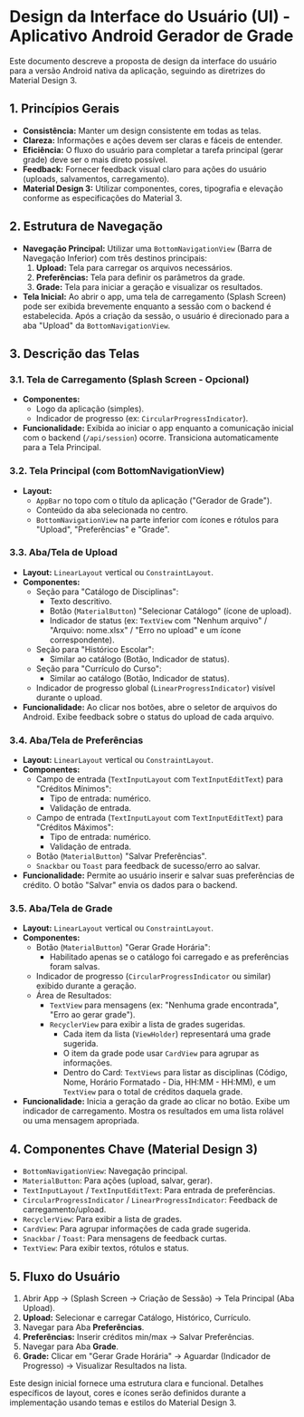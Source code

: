 # Design da Interface do Usuário (UI) - Aplicativo Android Gerador de Grade

Este documento descreve a proposta de design da interface do usuário para a versão Android nativa da aplicação, seguindo as diretrizes do Material Design 3.

## 1. Princípios Gerais

*   **Consistência:** Manter um design consistente em todas as telas.
*   **Clareza:** Informações e ações devem ser claras e fáceis de entender.
*   **Eficiência:** O fluxo do usuário para completar a tarefa principal (gerar grade) deve ser o mais direto possível.
*   **Feedback:** Fornecer feedback visual claro para ações do usuário (uploads, salvamentos, carregamento).
*   **Material Design 3:** Utilizar componentes, cores, tipografia e elevação conforme as especificações do Material 3.

## 2. Estrutura de Navegação

*   **Navegação Principal:** Utilizar uma `BottomNavigationView` (Barra de Navegação Inferior) com três destinos principais:
    1.  **Upload:** Tela para carregar os arquivos necessários.
    2.  **Preferências:** Tela para definir os parâmetros da grade.
    3.  **Grade:** Tela para iniciar a geração e visualizar os resultados.
*   **Tela Inicial:** Ao abrir o app, uma tela de carregamento (Splash Screen) pode ser exibida brevemente enquanto a sessão com o backend é estabelecida. Após a criação da sessão, o usuário é direcionado para a aba "Upload" da `BottomNavigationView`.

## 3. Descrição das Telas

### 3.1. Tela de Carregamento (Splash Screen - Opcional)
*   **Componentes:**
    *   Logo da aplicação (simples).
    *   Indicador de progresso (ex: `CircularProgressIndicator`).
*   **Funcionalidade:** Exibida ao iniciar o app enquanto a comunicação inicial com o backend (`/api/session`) ocorre. Transiciona automaticamente para a Tela Principal.

### 3.2. Tela Principal (com BottomNavigationView)
*   **Layout:**
    *   `AppBar` no topo com o título da aplicação ("Gerador de Grade").
    *   Conteúdo da aba selecionada no centro.
    *   `BottomNavigationView` na parte inferior com ícones e rótulos para "Upload", "Preferências" e "Grade".

### 3.3. Aba/Tela de Upload
*   **Layout:** `LinearLayout` vertical ou `ConstraintLayout`.
*   **Componentes:**
    *   Seção para "Catálogo de Disciplinas":
        *   Texto descritivo.
        *   Botão (`MaterialButton`) "Selecionar Catálogo" (ícone de upload).
        *   Indicador de status (ex: `TextView` com "Nenhum arquivo" / "Arquivo: nome.xlsx" / "Erro no upload" e um ícone correspondente).
    *   Seção para "Histórico Escolar":
        *   Similar ao catálogo (Botão, Indicador de status).
    *   Seção para "Currículo do Curso":
        *   Similar ao catálogo (Botão, Indicador de status).
    *   Indicador de progresso global (`LinearProgressIndicator`) visível durante o upload.
*   **Funcionalidade:** Ao clicar nos botões, abre o seletor de arquivos do Android. Exibe feedback sobre o status do upload de cada arquivo.

### 3.4. Aba/Tela de Preferências
*   **Layout:** `LinearLayout` vertical ou `ConstraintLayout`.
*   **Componentes:**
    *   Campo de entrada (`TextInputLayout` com `TextInputEditText`) para "Créditos Mínimos":
        *   Tipo de entrada: numérico.
        *   Validação de entrada.
    *   Campo de entrada (`TextInputLayout` com `TextInputEditText`) para "Créditos Máximos":
        *   Tipo de entrada: numérico.
        *   Validação de entrada.
    *   Botão (`MaterialButton`) "Salvar Preferências".
    *   `Snackbar` ou `Toast` para feedback de sucesso/erro ao salvar.
*   **Funcionalidade:** Permite ao usuário inserir e salvar suas preferências de crédito. O botão "Salvar" envia os dados para o backend.

### 3.5. Aba/Tela de Grade
*   **Layout:** `LinearLayout` vertical ou `ConstraintLayout`.
*   **Componentes:**
    *   Botão (`MaterialButton`) "Gerar Grade Horária":
        *   Habilitado apenas se o catálogo foi carregado e as preferências foram salvas.
    *   Indicador de progresso (`CircularProgressIndicator` ou similar) exibido durante a geração.
    *   Área de Resultados:
        *   `TextView` para mensagens (ex: "Nenhuma grade encontrada", "Erro ao gerar grade").
        *   `RecyclerView` para exibir a lista de grades sugeridas.
            *   Cada item da lista (`ViewHolder`) representará uma grade sugerida.
            *   O item da grade pode usar `CardView` para agrupar as informações.
            *   Dentro do Card: `TextViews` para listar as disciplinas (Código, Nome, Horário Formatado - Dia, HH:MM - HH:MM), e um `TextView` para o total de créditos daquela grade.
*   **Funcionalidade:** Inicia a geração da grade ao clicar no botão. Exibe um indicador de carregamento. Mostra os resultados em uma lista rolável ou uma mensagem apropriada.

## 4. Componentes Chave (Material Design 3)

*   `BottomNavigationView`: Navegação principal.
*   `MaterialButton`: Para ações (upload, salvar, gerar).
*   `TextInputLayout` / `TextInputEditText`: Para entrada de preferências.
*   `CircularProgressIndicator` / `LinearProgressIndicator`: Feedback de carregamento/upload.
*   `RecyclerView`: Para exibir a lista de grades.
*   `CardView`: Para agrupar informações de cada grade sugerida.
*   `Snackbar` / `Toast`: Para mensagens de feedback curtas.
*   `TextView`: Para exibir textos, rótulos e status.

## 5. Fluxo do Usuário

1.  Abrir App -> (Splash Screen -> Criação de Sessão) -> Tela Principal (Aba Upload).
2.  **Upload:** Selecionar e carregar Catálogo, Histórico, Currículo.
3.  Navegar para Aba **Preferências**.
4.  **Preferências:** Inserir créditos min/max -> Salvar Preferências.
5.  Navegar para Aba **Grade**.
6.  **Grade:** Clicar em "Gerar Grade Horária" -> Aguardar (Indicador de Progresso) -> Visualizar Resultados na lista.

Este design inicial fornece uma estrutura clara e funcional. Detalhes específicos de layout, cores e ícones serão definidos durante a implementação usando temas e estilos do Material Design 3.
